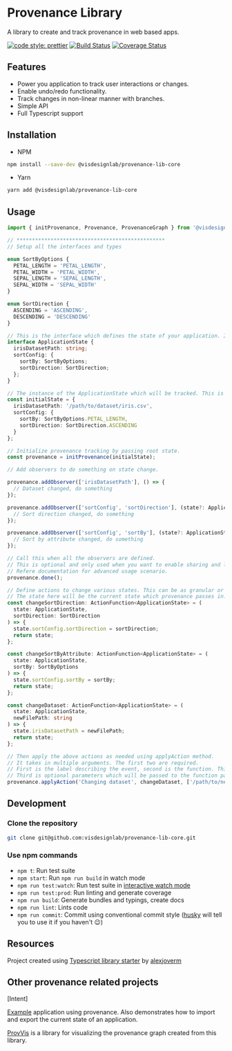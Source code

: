 # Provenance Library

A library to create and track provenance in web based apps.

[![code style: prettier](https://img.shields.io/badge/code_style-prettier-ff69b4.svg?style=flat-square)](https://github.com/prettier/prettier)
[![Build Status](https://travis-ci.com/visdesignlab/provenance-lib-core.svg?branch=master)](https://travis-ci.com/visdesignlab/provenance-lib-core)
[![Coverage Status](https://coveralls.io/repos/github/visdesignlab/provenance-lib-core/badge.svg?branch=master)](https://coveralls.io/github/visdesignlab/provenance-lib-core?branch=master)

## Features

- Power you application to track user interactions or changes.
- Enable undo/redo functionality.
- Track changes in non-linear manner with branches.
- Simple API
- Full Typescript support

## Installation

- NPM

```bash
npm install --save-dev @visdesignlab/provenance-lib-core
```

- Yarn

```bash
yarn add @visdesignlab/provenance-lib-core
```

## Usage

```typescript
import { initProvenance, Provenance, ProvenanceGraph } from '@visdesignlab/provenance-lib-core';

// ************************************************
// Setup all the interfaces and types

enum SortByOptions {
  PETAL_LENGTH = 'PETAL_LENGTH',
  PETAL_WIDTH = 'PETAL_WIDTH',
  SEPAL_LENGTH = 'SEPAL_LENGTH',
  SEPAL_WIDTH = 'SEPAL_WIDTH'
}

enum SortDirection {
  ASCENDING = 'ASCENDING',
  DESCENDING = 'DESCENDING'
}

// This is the interface which defines the state of your application. Instance of this interface will be tracked
interface ApplicationState {
  irisDatasetPath: string;
  sortConfig: {
    sortBy: SortByOptions;
    sortDirection: SortDirection;
  };
}

// The instance of the ApplicationState which will be tracked. This is also the root state in Provenance Graph
const initialState = {
  irisDatasetPath: '/path/to/dataset/iris.csv',
  sortConfig: {
    sortBy: SortByOptions.PETAL_LENGTH,
    sortDirection: SortDirection.ASCENDING
  }
};

// Initialize provenance tracking by passing root state.
const provenance = initProvenance(initialState);

// Add observers to do something on state change.

provenance.addObserver(['irisDatasetPath'], () => {
  // Dataset changed, do something
});

provenance.addObserver(['sortConfig', 'sortDirection'], (state?: ApplicationState) => {
  // Sort direction changed, do something
});

provenance.addObserver(['sortConfig', 'sortBy'], (state?: ApplicationState) => {
  // Sort by attribute changed, do something
});

// Call this when all the observers are defined.
// This is optional and only used when you want to enable sharing and loading states from URL.
// Refere documentation for advanced usage scenario.
provenance.done();

// Define actions to change various states. This can be as granular or coarse as you wish.
// The state here will be the current state which provenance passes in.
const changeSortDirection: ActionFunction<ApplicationState> = (
  state: ApplicationState,
  sortDirection: SortDirection
) => {
  state.sortConfig.sortDirection = sortDirection;
  return state;
};

const changeSortByAttribute: ActionFunction<ApplicationState> = (
  state: ApplicationState,
  sortBy: SortByOptions
) => {
  state.sortConfig.sortBy = sortBy;
  return state;
};

const changeDataset: ActionFunction<ApplicationState> = (
  state: ApplicationState,
  newFilePath: string
) => {
  state.irisDatasetPath = newFilePath;
  return state;
};

// Then apply the above actions as needed using applyAction method.
// It takes in multiple arguments. The first two are required.
// First is the label describing the event, second is the function. This can be anonymous function.
// Third is optional parameters which will be passed to the function passed as second arguments.
provenance.applyAction('Changing dataset', changeDataset, ['/path/to/new/dataset']);
```

## Development

### Clone the repository

```bash
git clone git@github.com:visdesignlab/provenance-lib-core.git
```

### Use npm commands

- `npm t`: Run test suite
- `npm start`: Run `npm run build` in watch mode
- `npm run test:watch`: Run test suite in [interactive watch mode](http://facebook.github.io/jest/docs/cli.html#watch)
- `npm run test:prod`: Run linting and generate coverage
- `npm run build`: Generate bundles and typings, create docs
- `npm run lint`: Lints code
- `npm run commit`: Commit using conventional commit style ([husky](https://github.com/typicode/husky) will tell you to use it if you haven't :wink:)

## Resources

Project created using [Typescript library starter](https://github.com/alexjoverm/typescript-library-starter) by [alexjoverm](https://github.com/alexjoverm/)

## Other provenance related projects

[Intent]

[Example](https://github.com/visdesignlab/provenance-lib-core-demo) application using provenance. Also demonstrates how to import and export the current state of an application.

[ProvVis](https://github.com/visdesignlab/ProvVis) is a library for visualizing the provenance graph created from this library.
